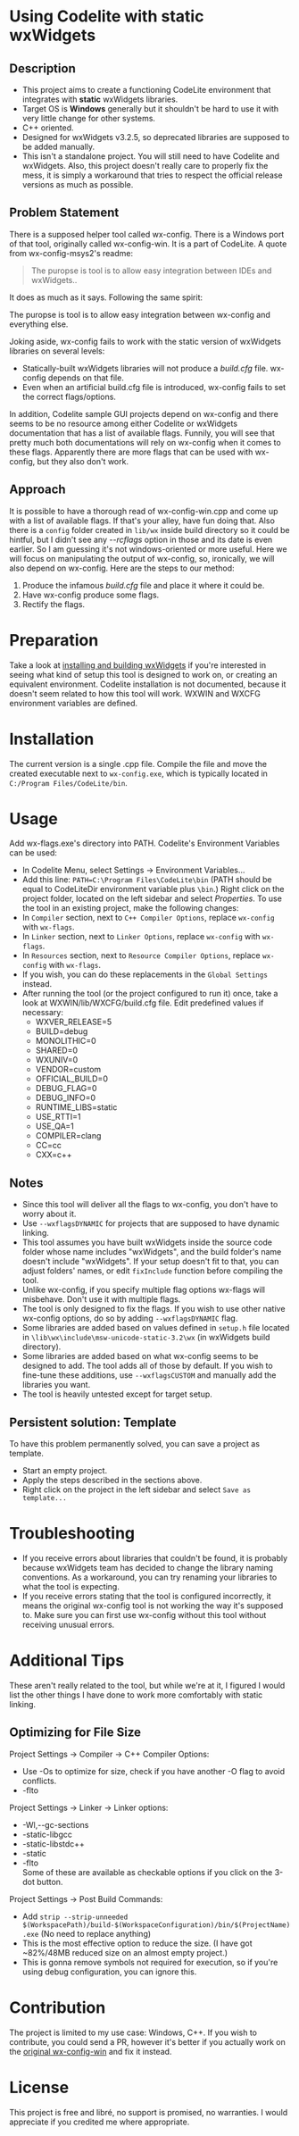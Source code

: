 # Using Codelite with static wxWidgets 

## Description
- This project aims to create a functioning CodeLite environment that integrates with **static** wxWidgets libraries. 
- Target OS is **Windows** generally but it shouldn't be hard to use it with very little change for other systems. 
- C++ oriented. 
- Designed for wxWidgets v3.2.5, so deprecated libraries are supposed to be added manually. 
- This isn't a standalone project. You will still need to have Codelite and wxWidgets. Also, this project doesn't really care to properly fix the mess, it is simply a workaround that tries to respect the official release versions as much as possible. 

## Problem Statement
There is a supposed helper tool called wx-config. There is a Windows port of that tool, originally called wx-config-win. It is a part of CodeLite. A quote from wx-config-msys2's readme: 
> The puropse is tool is to allow easy integration between IDEs and wxWidgets.. 

It does as much as it says. Following the same spirit: 

The puropse is tool is to allow easy integration between wx-config and everything else. 

Joking aside, wx-config fails to work with the static version of wxWidgets libraries on several levels: 
- Statically-built wxWidgets libraries will not produce a *build.cfg* file. wx-config depends on that file.
- Even when an artificial build.cfg file is introduced, wx-config fails to set the correct flags/options. 

In addition, Codelite sample GUI projects depend on wx-config and there seems to be no resource among either Codelite or wxWidgets documentation that has a list of available flags. Funnily, you will see that pretty much both documentations will rely on wx-config when it comes to these flags. Apparently there are more flags that can be used with wx-config, but they also don't work. 

## Approach 
It is possible to have a thorough read of wx-config-win.cpp and come up with a list of available flags. If that's your alley, have fun doing that. Also there is a `config` folder created in `lib/wx` inside build directory so it could be hintful, but I didn't see any *--rcflags* option in those and its date is even earlier. So I am guessing it's not windows-oriented or more useful.
Here we will focus on manipulating the output of wx-config, so, ironically, we will also depend on wx-config. Here are the steps to our method: 
1. Produce the infamous *build.cfg* file and place it where it could be. 
2. Have wx-config produce some flags. 
3. Rectify the flags. 

# Preparation
Take a look at [installing and building wxWidgets](Installing_wxWidgets.md) if you're interested in seeing what kind of setup this tool is designed to work on, or creating an equivalent environment. 
Codelite installation is not documented, because it doesn't seem related to how this tool will work. WXWIN and WXCFG environment variables are defined. 

# Installation
The current version is a single .cpp file. Compile the file and move the created executable next to `wx-config.exe`, which is typically located in `C:/Program Files/CodeLite/bin`. 

# Usage
Add wx-flags.exe's directory into PATH. Codelite's Environment Variables can be used: 
- In Codelite Menu, select Settings → Environment Variables...
- Add this line: `PATH=C:\Program Files\CodeLite\bin` (PATH should be equal to CodeLiteDir environment variable plus `\bin`.)
Right click on the project folder, located on the left sidebar and select *Properties*.
To use the tool in an existing project, make the following changes:
- In `Compiler` section, next to `C++ Compiler Options`, replace `wx-config` with `wx-flags`. 
- In `Linker` section, next to `Linker Options`, replace `wx-config` with `wx-flags`. 
- In `Resources` section, next to `Resource Compiler Options`, replace `wx-config` with `wx-flags`. 
- If you wish, you can do these replacements in the `Global Settings` instead. 
- After running the tool (or the project configured to run it) once, take a look at WXWIN/lib/WXCFG/build.cfg file. Edit predefined values if necessary:
	- WXVER_RELEASE=5
	- BUILD=debug
	- MONOLITHIC=0
	- SHARED=0
	- WXUNIV=0
	- VENDOR=custom
	- OFFICIAL_BUILD=0
	- DEBUG_FLAG=0
	- DEBUG_INFO=0
	- RUNTIME_LIBS=static
	- USE_RTTI=1
	- USE_QA=1
	- COMPILER=clang
	- CC=cc
	- CXX=c++

## Notes
- Since this tool will deliver all the flags to wx-config, you don't have to worry about it. 
- Use `--wxflagsDYNAMIC` for projects that are supposed to have dynamic linking. 
- This tool assumes you have built wxWidgets inside the source code folder whose name includes "wxWidgets", and the build folder's name doesn't include "wxWidgets". If your setup doesn't fit to that, you can adjust folders' names, or edit `fixInclude` function before compiling the tool. 
- Unlike wx-config, if you specify multiple flag options wx-flags will misbehave. Don't use it with multiple flags. 
- The tool is only designed to fix the flags. If you wish to use other native wx-config options, do so by adding `--wxflagsDYNAMIC` flag. 
- Some libraries are added based on values defined in `setup.h` file located in `\lib\wx\include\msw-unicode-static-3.2\wx` (in wxWidgets build directory). 
- Some libraries are added based on what wx-config seems to be designed to add. The tool adds all of those by default. If you wish to fine-tune these additions, use `--wxflagsCUSTOM` and manually add the libraries you want. 
- The tool is heavily untested except for target setup. 


## Persistent solution: Template
To have this problem permanently solved, you can save a project as template. 
- Start an empty project. 
- Apply the steps described in the sections above. 
- Right click on the project in the left sidebar and select `Save as template...` 

# Troubleshooting
- If you receive errors about libraries that couldn't be found, it is probably because wxWidgets team has decided to change the library naming conventions. As a workaround, you can try renaming your libraries to what the tool is expecting. 
- If you receive errors stating that the tool is configured incorrectly, it means the original wx-config tool is not working the way it's supposed to. Make sure you can first use wx-config without this tool without receiving unusual errors. 

# Additional Tips
These aren't really related to the tool, but while we're at it, I figured I would list the other things I have done to work more comfortably with static linking. 

## Optimizing for File Size
Project Settings → Compiler → C++ Compiler Options:  
  * Use -Os to optimize for size, check if you have another -O flag to avoid conflicts.
  * -flto

Project Settings → Linker → Linker options: 
  - -Wl,--gc-sections
  - -static-libgcc
  - -static-libstdc++
  - -static
  - -flto  
	Some of these are available as checkable options if you click on the 3-dot button.

Project Settings → Post Build Commands: 
  - Add `strip --strip-unneeded $(WorkspacePath)/build-$(WorkspaceConfiguration)/bin/$(ProjectName).exe` (No need to replace anything)
  - This is the most effective option to reduce the size. (I have got ~82%/48MB reduced size on an almost empty project.)
  - This is gonna remove symbols not required for execution, so if you're using debug configuration, you can ignore this. 

# Contribution
The project is limited to my use case: Windows, C++. If you wish to contribute, you could send a PR, however it's better if you actually work on the [original wx-config-win](https://github.com/eranif/codelite/blob/master/sdk/wxconfig/wx-config-win.cpp) and fix it instead. 

# License
This project is free and libré, no support is promised, no warranties. 
I would appreciate if you credited me where appropriate. 